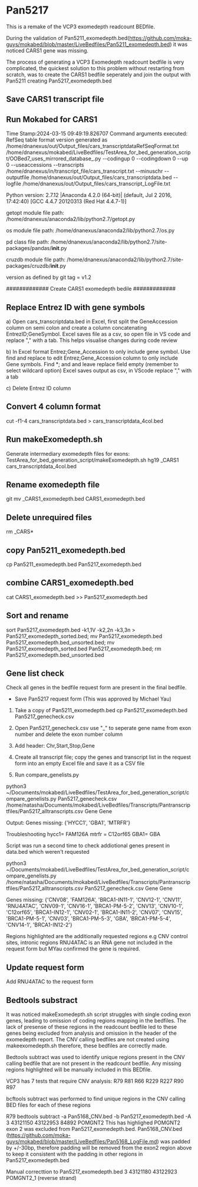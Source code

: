 # Pan5217

This is a remake of the VCP3 exomedepth readcount BEDfile.

During the validation of Pan5211_exomedepth.bed(https://github.com/moka-guys/mokabed/blob/master/LiveBedfiles/Pan5211_exomedepth.bed) it was noticed CARS1 gene was missing.

The process of generating a VCP3 Exomedepth readcount bedfile is very complicated, the quickest solution to this problem without restarting from scratch, was to create the CARS1 bedfile seperately and join the output with Pan5211 creating Pan5217_exomedepth.bed

## Save CARS1 transcript file

## Run Mokabed for CARS1
Time Stamp:2024-03-15 09:49:19.826707
Command arguments executed:
RefSeq table format version generated as /home/dnanexus/out/Output_files/cars_transcriptdataRefSeqFormat.txt
/home/dnanexus/mokabed/LiveBedfiles/TestArea_for_bed_generation_script/OOBed7_uses_mirrored_database_.py --codingup 0 --codingdown 0 --up 0 --useaccessions --transcripts /home/dnanexus/in/transcript_file/cars_transcript.txt --minuschr --outputfile /home/dnanexus/out/Output_files/cars_transcriptdata.bed --logfile /home/dnanexus/out/Output_files/cars_transcript_LogFile.txt 

 Python version: 2.7.12 |Anaconda 4.2.0 (64-bit)| (default, Jul  2 2016, 17:42:40) 
[GCC 4.4.7 20120313 (Red Hat 4.4.7-1)]

 getopt module file path: /home/dnanexus/anaconda2/lib/python2.7/getopt.py

 os module file path: /home/dnanexus/anaconda2/lib/python2.7/os.py

 pd class file path: /home/dnanexus/anaconda2/lib/python2.7/site-packages/pandas/__init__.py

 cruzdb module file path: /home/dnanexus/anaconda2/lib/python2.7/site-packages/cruzdb/__init__.py

version as defined by git tag = v1.2

#############
Create CARS1 exomedepth bedile
#############

## Replace Entrez ID with gene symbols

a) Open cars_transcriptdata.bed in Excel, first split the GeneAccession column on semi colon and create a column concatenating EntrezID;GeneSymbol. Excel saves file as a csv, so open file in VS code and replace "," with a tab. This helps visualise changes during code review

b) In Excel format Entrez;Gene_Accession to only include gene symbol. Use find and replace to edit Entrez;Gene_Accession column to only include Gene symbols. Find *; and and leave replace field empty (remember to select wildcard option) Excel saves output as csv, in VScode replace "," with a tab

c) Delete Entrez ID column

## Convert 4 column format
cut -f1-4 cars_transcriptdata.bed > cars_transcriptdata_4col.bed

## Run makeExomedepth.sh
Generate intermediary exomedepth files for exons:
    TestArea_for_bed_generation_script/makeExomedepth.sh hg19 _CARS1 cars_transcriptdata_4col.bed

## Rename exomedepth file
git mv _CARS1_exomedepth.bed CARS1_exomedepth.bed

## Delete unrequired files
rm _CARS*

## copy Pan5211_exomedepth.bed

cp Pan5211_exomedepth.bed Pan5217_exomedepth.bed

## combine CARS1_exomedepth.bed

cat CARS1_exomedepth.bed >> Pan5217_exomedepth.bed

## Sort and rename
sort Pan5217_exomedepth.bed -k1,1V -k2,2n -k3,3n > Pan5217_exomedepth_sorted.bed; mv Pan5217_exomedepth.bed Pan5217_exomedepth.bed_unsorted.bed; mv Pan5217_exomedepth_sorted.bed Pan5217_exomedepth.bed; rm Pan5217_exomedepth.bed_unsorted.bed

## Gene list check
Check all genes in the bedfile request form are present in the final bedfile.

- Save Pan5217 request form (This was approved by Michael Yau)

1. Take a copy of Pan5211_exomedepth.bed 
    cp Pan5217_exomedepth.bed Pan5217_genecheck.csv

2. Open Pan5217_genecheck.csv use "_" to seperate gene name from exon number and delete the exon number column

3. Add header: Chr,Start,Stop,Gene

4. Create all transcript file; copy the genes and transcript list in the request form into an empty Excel file and save it as a CSV file

5. Run compare_genelists.py

python3 ~/Documents/mokabed/LiveBedfiles/TestArea_for_bed_generation_script/compare_genelists.py Pan5217_genecheck.csv /home/natasha/Documents/mokabed/LiveBedfiles/Transcripts/Pantranscriptfiles/Pan5217_alltranscripts.csv Gene Gene

Output: 
Genes missing:
{'HYCC1', 'GBA1', 'MTRFR'}

Troubleshooting
hycc1= FAM126A 
mtrfr = C12orf65
GBA1= GBA 

Script was run a second time to check addiotional genes present in data.bed which weren't requested

python3 ~/Documents/mokabed/LiveBedfiles/TestArea_for_bed_generation_script/compare_genelists.py /home/natasha/Documents/mokabed/LiveBedfiles/Transcripts/Pantranscriptfiles/Pan5217_alltranscripts.csv Pan5217_genecheck.csv Gene Gene

Genes missing:
{'CNV08', 'FAM126A', 'BRCA1-IN11-1', 'CNV12-1', 'CNV11', 'RNU4ATAC', 'CNV09-1', 'CNV16-1', 'BRCA1-PM-5-2', 'CNV13', 'CNV10-1', 'C12orf65', 'BRCA1-IN12-1', 'CNV02-1', 'BRCA1-IN11-2', 'CNV07', 'CNV15', 'BRCA1-PM-5-1', 'CNV03', 'BRCA1-PM-5-3', 'GBA', 'BRCA1-PM-5-4', 'CNV14-1', 'BRCA1-IN12-2'}

Regions highlighted are the additionally requested regions e.g CNV control sites, intronic regions
RNU4ATAC is an RNA gene not included in the request form but MYau confirmed the gene is required.

## Update request form

Add RNU4ATAC to the request form

## Bedtools substract

It was noticed makeExomedepth.sh script struggles with single coding exon genes, leading to omission of coding regions mapping in the bedfiles.
The lack of presense of these regions in the readcount bedfile led to these genes being excluded from analysis and omission in the header of the exomedepth report. The CNV calling bedfiles are not created using makeexomedepth.sh therefore, these bedfiles are correctly made. 

Bedtools subtract was used to identify unique regions present in the CNV calling bedfile that are not present in the readcount bedfile. Any missing regions highlighted will be manually included in this BEDfile.

VCP3 has 7 tests that require CNV analysis: R79 R81 R66 R229 R227 R90 R97 

bcftools subtract was performed to find unique regions in the CNV calling BED files for each of these regions

R79 
bedtools subtract -a Pan5168_CNV.bed -b Pan5217_exomedepth.bed -A
3	43121150	43122953	84892 POMGNT2 
This has highlighed POMGNT2 exon 2 was excluded from Pan5217_exomedepth.bed. Pan5168_CNV.bed (https://github.com/moka-guys/mokabed/blob/master/LiveBedfiles/Pan5168_LogFile.md) was padded by +/-30bp, therefore padding will be removed from the exon2 region above to keep it consistent with the padding in other regions in Pan5217_exomedepth.bed

Manual correcttion to Pan5217_exomedepth.bed
3   43121180    43122923    POMGNT2_1 (reverse strand)


